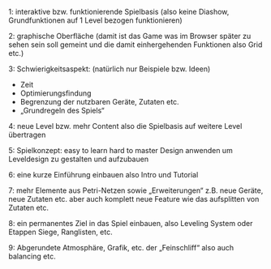 1: interaktive bzw. funktionierende Spielbasis (also keine Diashow, Grundfunktionen auf 1 Level bezogen funktionieren)

2: graphische Oberfläche (damit ist das Game was im Browser später zu sehen sein soll gemeint und die damit einhergehenden Funktionen also Grid etc.)

3: Schwierigkeitsaspekt: (natürlich nur Beispiele bzw. Ideen)
+ Zeit
+ Optimierungsfindung 
+ Begrenzung der nutzbaren Geräte, Zutaten etc.
+ „Grundregeln des Spiels“

4: neue Level bzw. mehr Content also die Spielbasis auf weitere Level übertragen

5: Spielkonzept: easy to learn hard to master Design anwenden um Leveldesign zu gestalten und aufzubauen

6: eine kurze Einführung einbauen also Intro und Tutorial

7: mehr Elemente aus Petri-Netzen sowie „Erweiterungen“ z.B. neue Geräte, neue Zutaten etc. aber auch komplett neue Feature wie das aufsplitten von Zutaten etc.

8: ein permanentes Ziel in das Spiel einbauen, also Leveling System oder Etappen Siege, Ranglisten, etc.

9: Abgerundete Atmosphäre, Grafik, etc. der „Feinschliff“ also auch balancing etc. 


